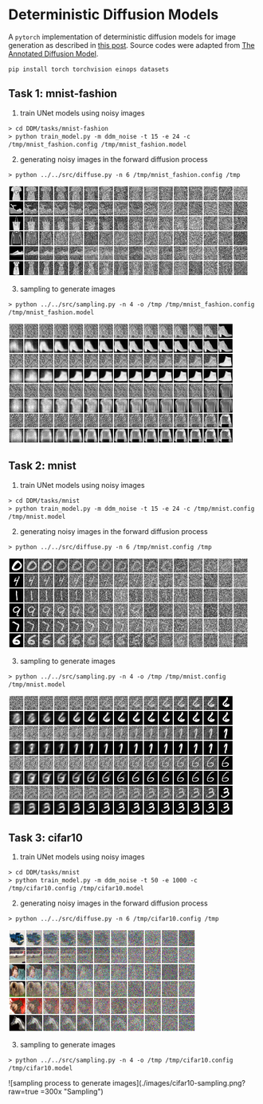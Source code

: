 # Deterministic Diffusion Models

A `pytorch` implementation of deterministic diffusion models for image generation as described in [this post](https://incml.github.io/2023/12/20/Deterministic-Diffusion-Models.html). Source codes were adapted from [The Annotated Diffusion Model](https://huggingface.co/blog/annotated-diffusion).

```
pip install torch torchvision einops datasets

```

## Task 1: mnist-fashion


1. train UNet models using noisy images
```
> cd DDM/tasks/mnist-fashion
> python train_model.py -m ddm_noise -t 15 -e 24 -c /tmp/mnist_fashion.config /tmp/mnist_fashion.model

```

2. generating noisy images in the forward diffusion process

```
> python ../../src/diffuse.py -n 6 /tmp/mnist_fashion.config /tmp

```
![forward diffusion process](./images/mnist-fashion-diffusion.png?raw=true "Diffusion")

3. sampling to generate images
```
> python ../../src/sampling.py -n 4 -o /tmp /tmp/mnist_fashion.config /tmp/mnist_fashion.model

```
![sampling process to generate images](./images/mnist-fashion-sampling.png?raw=true "Sampling")


## Task 2: mnist

1. train UNet models using noisy images
```
> cd DDM/tasks/mnist
> python train_model.py -m ddm_noise -t 15 -e 24 -c /tmp/mnist.config /tmp/mnist.model

```

2. generating noisy images in the forward diffusion process
```
> python ../../src/diffuse.py -n 6 /tmp/mnist.config /tmp

```
![forward diffusion process](./images/mnist-diffusion.png?raw=true "Diffusion")

3. sampling to generate images
```
> python ../../src/sampling.py -n 4 -o /tmp /tmp/mnist.config /tmp/mnist.model

```
![sampling process to generate images](./images/mnist-sampling.png?raw=true "Sampling")


## Task 3: cifar10

1. train UNet models using noisy images
```
> cd DDM/tasks/mnist
> python train_model.py -m ddm_noise -t 50 -e 1000 -c /tmp/cifar10.config /tmp/cifar10.model

```

2. generating noisy images in the forward diffusion process
```
> python ../../src/diffuse.py -n 6 /tmp/cifar10.config /tmp

```
![forward diffusion process](./images/cifar10-diffusion.png?raw=true "Diffusion")

3. sampling to generate images
```
> python ../../src/sampling.py -n 4 -o /tmp /tmp/cifar10.config /tmp/cifar10.model

```
![sampling process to generate images](./images/cifar10-sampling.png?raw=true =300x "Sampling")


